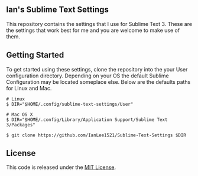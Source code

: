 Ian's Sublime Text Settings
---------------------------

This repository contains the settings that I use for Sublime Text 3. These are
the settings that work best for me and you are welcome to make use of them.

Getting Started
---------------

To get started using these settings, clone the repository into the your User
configuration directory. Depending on your OS the default Sublime Configuration
may be located someplace else. Below are the defaults paths for Linux and Mac.

    # Linux
    $ DIR="$HOME/.config/sublime-text-settings/User"

    # Mac OS X
    $ DIR="$HOME/.config/Library/Application Support/Sublime Text 3/Packages"

    $ git clone https://github.com/IanLee1521/Sublime-Text-Settings $DIR

License
-------

This code is released under the [MIT License](/LICENSE).
